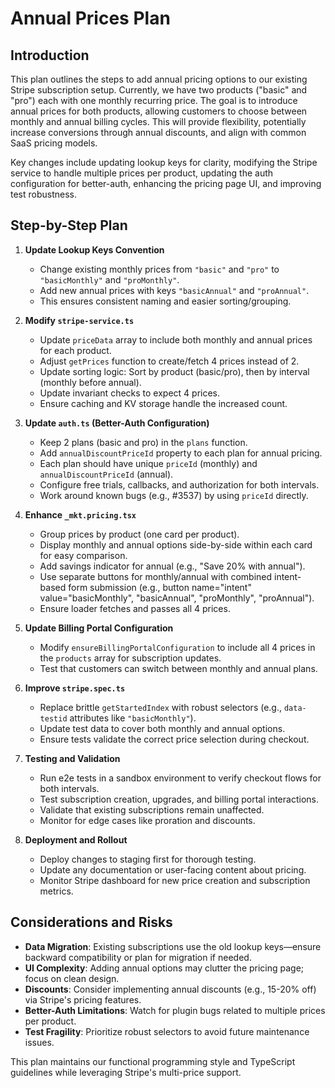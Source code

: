 # Annual Prices Plan

## Introduction

This plan outlines the steps to add annual pricing options to our existing Stripe subscription setup. Currently, we have two products ("basic" and "pro") each with one monthly recurring price. The goal is to introduce annual prices for both products, allowing customers to choose between monthly and annual billing cycles. This will provide flexibility, potentially increase conversions through annual discounts, and align with common SaaS pricing models.

Key changes include updating lookup keys for clarity, modifying the Stripe service to handle multiple prices per product, updating the auth configuration for better-auth, enhancing the pricing page UI, and improving test robustness.

## Step-by-Step Plan

1. **Update Lookup Keys Convention**

   - Change existing monthly prices from `"basic"` and `"pro"` to `"basicMonthly"` and `"proMonthly"`.
   - Add new annual prices with keys `"basicAnnual"` and `"proAnnual"`.
   - This ensures consistent naming and easier sorting/grouping.

2. **Modify `stripe-service.ts`**

   - Update `priceData` array to include both monthly and annual prices for each product.
   - Adjust `getPrices` function to create/fetch 4 prices instead of 2.
   - Update sorting logic: Sort by product (basic/pro), then by interval (monthly before annual).
   - Update invariant checks to expect 4 prices.
   - Ensure caching and KV storage handle the increased count.

3. **Update `auth.ts` (Better-Auth Configuration)**

   - Keep 2 plans (basic and pro) in the `plans` function.
   - Add `annualDiscountPriceId` property to each plan for annual pricing.
   - Each plan should have unique `priceId` (monthly) and `annualDiscountPriceId` (annual).
   - Configure free trials, callbacks, and authorization for both intervals.
   - Work around known bugs (e.g., #3537) by using `priceId` directly.

4. **Enhance `_mkt.pricing.tsx`**

   - Group prices by product (one card per product).
   - Display monthly and annual options side-by-side within each card for easy comparison.
   - Add savings indicator for annual (e.g., "Save 20% with annual").
   - Use separate buttons for monthly/annual with combined intent-based form submission (e.g., button name="intent" value="basicMonthly", "basicAnnual", "proMonthly", "proAnnual").
   - Ensure loader fetches and passes all 4 prices.

5. **Update Billing Portal Configuration**

   - Modify `ensureBillingPortalConfiguration` to include all 4 prices in the `products` array for subscription updates.
   - Test that customers can switch between monthly and annual plans.

6. **Improve `stripe.spec.ts`**

   - Replace brittle `getStartedIndex` with robust selectors (e.g., `data-testid` attributes like `"basicMonthly"`).
   - Update test data to cover both monthly and annual options.
   - Ensure tests validate the correct price selection during checkout.

7. **Testing and Validation**

   - Run e2e tests in a sandbox environment to verify checkout flows for both intervals.
   - Test subscription creation, upgrades, and billing portal interactions.
   - Validate that existing subscriptions remain unaffected.
   - Monitor for edge cases like proration and discounts.

8. **Deployment and Rollout**
   - Deploy changes to staging first for thorough testing.
   - Update any documentation or user-facing content about pricing.
   - Monitor Stripe dashboard for new price creation and subscription metrics.

## Considerations and Risks

- **Data Migration**: Existing subscriptions use the old lookup keys—ensure backward compatibility or plan for migration if needed.
- **UI Complexity**: Adding annual options may clutter the pricing page; focus on clean design.
- **Discounts**: Consider implementing annual discounts (e.g., 15-20% off) via Stripe's pricing features.
- **Better-Auth Limitations**: Watch for plugin bugs related to multiple prices per product.
- **Test Fragility**: Prioritize robust selectors to avoid future maintenance issues.

This plan maintains our functional programming style and TypeScript guidelines while leveraging Stripe's multi-price support.
